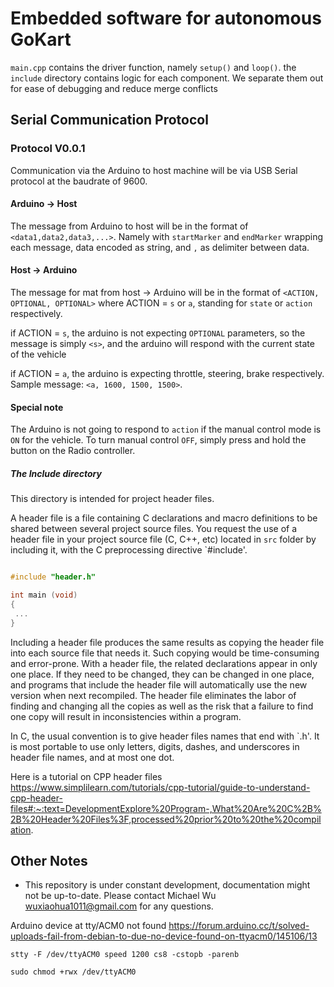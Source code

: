 <!--
 Copyright 2023 michael. All rights reserved.
 Use of this source code is governed by a BSD-style
 license that can be found in the LICENSE file.
-->

# Embedded software for autonomous GoKart
`main.cpp` contains the driver function, namely `setup()` and `loop()`. 
the `include` directory contains logic for each component. We separate them out for ease of debugging and reduce merge conflicts


## Serial Communication Protocol

### Protocol V0.0.1
Communication via the Arduino to host machine will be via USB Serial protocol at the baudrate of 9600.

#### Arduino -> Host
The message from Arduino to host will be in the format of 
`<data1,data2,data3,...>`. Namely with `startMarker` and `endMarker` wrapping each message, data encoded as string, and `,` as delimiter between data. 

#### Host -> Arduino
The message for mat from host -> Arduino will be in the format of
`<ACTION, OPTIONAL, OPTIONAL>` 
where ACTION = `s` or `a`, standing for `state` or `action` respectively. 

if ACTION = `s`, the arduino is not expecting `OPTIONAL` parameters, so the message is simply `<s>`, and the arduino will respond with the current state of the vehicle 

if ACTION = `a`, the arduino is expecting throttle, steering, brake respectively. Sample message: `<a, 1600, 1500, 1500>`. 

#### Special note
The Arduino is not going to respond to `action` if the manual control mode is `ON` for the vehicle. To turn manual control `OFF`, simply press and hold the button on the Radio controller. 


##### The Include directory
This directory is intended for project header files.

A header file is a file containing C declarations and macro definitions
to be shared between several project source files. You request the use of a
header file in your project source file (C, C++, etc) located in `src` folder
by including it, with the C preprocessing directive `#include'.

```src/main.c

#include "header.h"

int main (void)
{
 ...
}
```

Including a header file produces the same results as copying the header file
into each source file that needs it. Such copying would be time-consuming
and error-prone. With a header file, the related declarations appear
in only one place. If they need to be changed, they can be changed in one
place, and programs that include the header file will automatically use the
new version when next recompiled. The header file eliminates the labor of
finding and changing all the copies as well as the risk that a failure to
find one copy will result in inconsistencies within a program.

In C, the usual convention is to give header files names that end with `.h'.
It is most portable to use only letters, digits, dashes, and underscores in
header file names, and at most one dot.


Here is a tutorial on CPP header files
https://www.simplilearn.com/tutorials/cpp-tutorial/guide-to-understand-cpp-header-files#:~:text=DevelopmentExplore%20Program-,What%20Are%20C%2B%2B%20Header%20Files%3F,processed%20prior%20to%20the%20compilation.



## Other Notes
- This repository is under constant development, documentation might not be up-to-date. Please contact Michael Wu <wuxiaohua1011@gmail.com> for any questions. 

Arduino device at tty/ACM0 not found
https://forum.arduino.cc/t/solved-uploads-fail-from-debian-to-due-no-device-found-on-ttyacm0/145106/13
```
stty -F /dev/ttyACM0 speed 1200 cs8 -cstopb -parenb  

sudo chmod +rwx /dev/ttyACM0
```